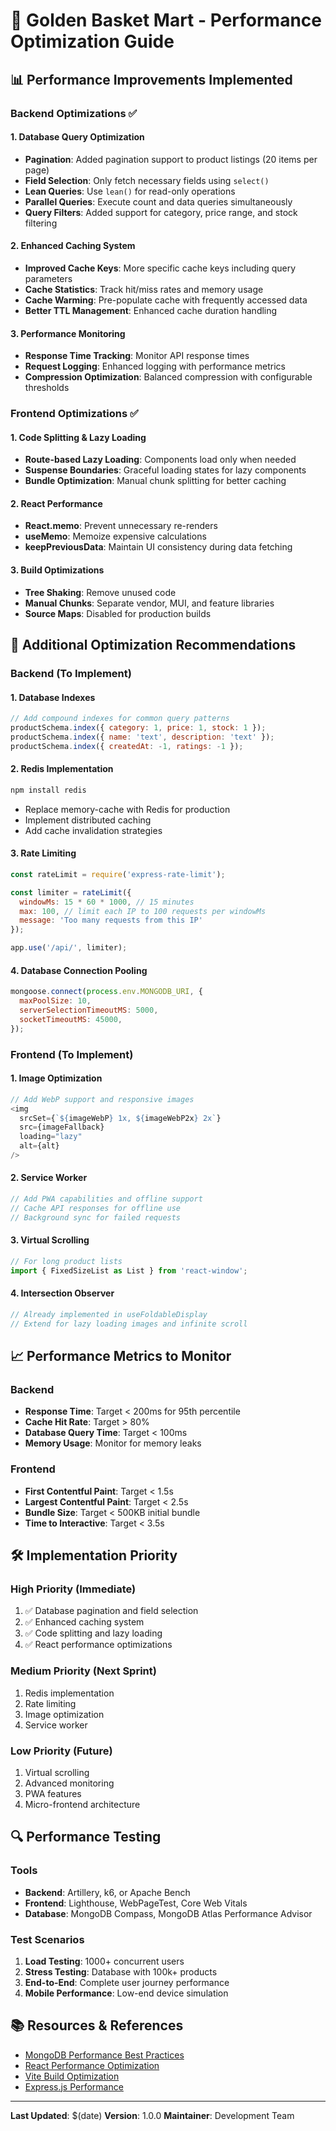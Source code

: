 # 🚀 Golden Basket Mart - Performance Optimization Guide

## 📊 **Performance Improvements Implemented**

### Backend Optimizations ✅

#### 1. **Database Query Optimization**
- **Pagination**: Added pagination support to product listings (20 items per page)
- **Field Selection**: Only fetch necessary fields using `select()`
- **Lean Queries**: Use `lean()` for read-only operations
- **Parallel Queries**: Execute count and data queries simultaneously
- **Query Filters**: Added support for category, price range, and stock filtering

#### 2. **Enhanced Caching System**
- **Improved Cache Keys**: More specific cache keys including query parameters
- **Cache Statistics**: Track hit/miss rates and memory usage
- **Cache Warming**: Pre-populate cache with frequently accessed data
- **Better TTL Management**: Enhanced cache duration handling

#### 3. **Performance Monitoring**
- **Response Time Tracking**: Monitor API response times
- **Request Logging**: Enhanced logging with performance metrics
- **Compression Optimization**: Balanced compression with configurable thresholds

### Frontend Optimizations ✅

#### 1. **Code Splitting & Lazy Loading**
- **Route-based Lazy Loading**: Components load only when needed
- **Suspense Boundaries**: Graceful loading states for lazy components
- **Bundle Optimization**: Manual chunk splitting for better caching

#### 2. **React Performance**
- **React.memo**: Prevent unnecessary re-renders
- **useMemo**: Memoize expensive calculations
- **keepPreviousData**: Maintain UI consistency during data fetching

#### 3. **Build Optimizations**
- **Tree Shaking**: Remove unused code
- **Manual Chunks**: Separate vendor, MUI, and feature libraries
- **Source Maps**: Disabled for production builds

## 🔧 **Additional Optimization Recommendations**

### Backend (To Implement)

#### 1. **Database Indexes**
```javascript
// Add compound indexes for common query patterns
productSchema.index({ category: 1, price: 1, stock: 1 });
productSchema.index({ name: 'text', description: 'text' });
productSchema.index({ createdAt: -1, ratings: -1 });
```

#### 2. **Redis Implementation**
```bash
npm install redis
```
- Replace memory-cache with Redis for production
- Implement distributed caching
- Add cache invalidation strategies

#### 3. **Rate Limiting**
```javascript
const rateLimit = require('express-rate-limit');

const limiter = rateLimit({
  windowMs: 15 * 60 * 1000, // 15 minutes
  max: 100, // limit each IP to 100 requests per windowMs
  message: 'Too many requests from this IP'
});

app.use('/api/', limiter);
```

#### 4. **Database Connection Pooling**
```javascript
mongoose.connect(process.env.MONGODB_URI, {
  maxPoolSize: 10,
  serverSelectionTimeoutMS: 5000,
  socketTimeoutMS: 45000,
});
```

### Frontend (To Implement)

#### 1. **Image Optimization**
```javascript
// Add WebP support and responsive images
<img 
  srcSet={`${imageWebP} 1x, ${imageWebP2x} 2x`}
  src={imageFallback}
  loading="lazy"
  alt={alt}
/>
```

#### 2. **Service Worker**
```javascript
// Add PWA capabilities and offline support
// Cache API responses for offline use
// Background sync for failed requests
```

#### 3. **Virtual Scrolling**
```javascript
// For long product lists
import { FixedSizeList as List } from 'react-window';
```

#### 4. **Intersection Observer**
```javascript
// Already implemented in useFoldableDisplay
// Extend for lazy loading images and infinite scroll
```

## 📈 **Performance Metrics to Monitor**

### Backend
- **Response Time**: Target < 200ms for 95th percentile
- **Cache Hit Rate**: Target > 80%
- **Database Query Time**: Target < 100ms
- **Memory Usage**: Monitor for memory leaks

### Frontend
- **First Contentful Paint**: Target < 1.5s
- **Largest Contentful Paint**: Target < 2.5s
- **Bundle Size**: Target < 500KB initial bundle
- **Time to Interactive**: Target < 3.5s

## 🛠 **Implementation Priority**

### High Priority (Immediate)
1. ✅ Database pagination and field selection
2. ✅ Enhanced caching system
3. ✅ Code splitting and lazy loading
4. ✅ React performance optimizations

### Medium Priority (Next Sprint)
1. Redis implementation
2. Rate limiting
3. Image optimization
4. Service worker

### Low Priority (Future)
1. Virtual scrolling
2. Advanced monitoring
3. PWA features
4. Micro-frontend architecture

## 🔍 **Performance Testing**

### Tools
- **Backend**: Artillery, k6, or Apache Bench
- **Frontend**: Lighthouse, WebPageTest, Core Web Vitals
- **Database**: MongoDB Compass, MongoDB Atlas Performance Advisor

### Test Scenarios
1. **Load Testing**: 1000+ concurrent users
2. **Stress Testing**: Database with 100k+ products
3. **End-to-End**: Complete user journey performance
4. **Mobile Performance**: Low-end device simulation

## 📚 **Resources & References**

- [MongoDB Performance Best Practices](https://docs.mongodb.com/manual/core/performance-best-practices/)
- [React Performance Optimization](https://react.dev/learn/render-and-commit)
- [Vite Build Optimization](https://vitejs.dev/guide/build.html)
- [Express.js Performance](https://expressjs.com/en/advanced/best-practices-performance.html)

---

**Last Updated**: $(date)
**Version**: 1.0.0
**Maintainer**: Development Team
